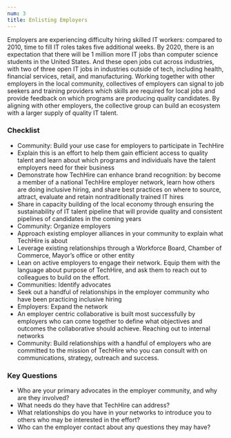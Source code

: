 ```yaml
---
num: 3
title: Enlisting Employers
---
```


Employers are experiencing difficulty hiring skilled IT workers: compared to 2010, time to fill IT roles takes five additional weeks. By 2020, there is an expectation that there will be 1 million more IT jobs than computer science students in the United States. And these open jobs cut across industries, with two of three open IT jobs in industries outside of tech, including health, financial services, retail, and manufacturing. Working together with other employers in the local community, collectives of employers can signal to job seekers and training providers which skills are required for local jobs and provide feedback on which programs are producing quality candidates. By aligning with other employers, the collective group can build an ecosystem with a larger supply of quality IT talent.

### Checklist
 - Community: Build your use case for employers to participate in TechHire
- Explain this is an effort to help them gain efficient access to quality talent and learn about which programs and individuals have the talent employers need for their business 
- Demonstrate how TechHire can enhance brand recognition: by become a member of a national TechHire employer network, learn how others are doing inclusive hiring, and share best practices on where to source, attract, evaluate  and retain nontraditionally trained IT hires
- Share in capacity building of the local economy through ensuring the sustainability of IT talent pipeline that will provide quality and consistent pipelines of candidates in the coming years 
 - Community: Organize employers 
- Approach existing employer alliances in your community to explain what TechHire is about
- Leverage existing relationships through a Workforce Board, Chamber of Commerce, Mayor’s office or other entity 
- Lean on active employers to engage their network. Equip them with the language about purpose of TechHire, and ask them to reach out to colleagues to build on the effort.
 - Communities: Identify advocates
- Seek out a handful of relationships in the employer community who have been practicing inclusive hiring
 - Employers: Expand the network
- An employer centric collaborative is built most successfully by employers who can come together to define what objectives and outcomes the collaborative should achieve. Reaching out to internal networks 
 - Community: Build relationships with a handful of employers who are committed to the mission of TechHire who you can consult with on communications, strategy, outreach and success. 


### Key Questions
- Who are your primary advocates in the employer community, and why are they involved?
- What needs do they have that TechHire can address?
- What relationships do you have in your networks to introduce you to others who may be interested in the effort?
- Who can the employer contact about any questions they may have?
